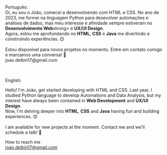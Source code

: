 <br>
Português:

<br>
 Oi, eu sou o João, comecei a desenvolvendo com HTML e CSS. No ano de 2023, me formei na linguagem Python para desevolver automaçôes e análises de dados, mas meu interesse e afinidade sempre estiveram no <strong>Desenvolvimento Web</strong>strong> e <strong>UX/UI Design</strong>. <br> Agora, estou me aprofundando no <strong>HTML</strong>, <strong>CSS</strong> e <strong>Java</strong> me divertindo e construindo experiências. 😊
 <br>
 <br>
 Estou disponível para novos
        projetos no momento. Entre
        em contato comigo e marcamos
        uma conversa! 👋 <br>
joao.delbin17@gmail.com
 <br> 
 <br><br>
 
 English:
 <br>

Hello! I'm João, get started developing with HTML and CSS. Last year, I studied Python language to develop Automations and Data Analysis, but my interest have always been contained in <strong> Web Development</strong> and <strong>UX/UI Design</strong>. <br> Now, I'm delving deeper into <strong>HTML</strong>, <strong>CSS</strong> and <strong>Java</strong> having fun and building experiences. 😊
<br><br>
I am available for new
        projects at the moment. 
        Contact me and we'll schedule a talk! 👋 <br>

How to reach me <br>
joao.delbin17@gmail.com

<!---
JoaoDelbin/JoaoDelbin is a ✨ special ✨ repository because its `README.md` (this file) appears on your GitHub profile.
You can click the Preview link to take a look at your changes.
--->
